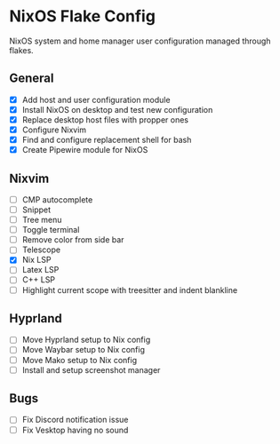 # NixOS Flake Config

NixOS system and home manager user configuration managed through flakes.

## General

- [x] Add host and user configuration module
- [x] Install NixOS on desktop and test new configuration
- [x] Replace desktop host files with propper ones
- [x] Configure Nixvim
- [x] Find and configure replacement shell for bash
- [x] Create Pipewire module for NixOS

## Nixvim

- [ ] CMP autocomplete
- [ ] Snippet
- [ ] Tree menu
- [ ] Toggle terminal
- [ ] Remove color from side bar
- [ ] Telescope 
- [x] Nix LSP
- [ ] Latex LSP
- [ ] C++ LSP
- [ ] Highlight current scope with treesitter and indent blankline

## Hyprland

- [ ] Move Hyprland setup to Nix config
- [ ] Move Waybar setup to Nix config
- [ ] Move Mako setup to Nix config
- [ ] Install and setup screenshot manager

## Bugs

- [ ] Fix Discord notification issue
- [ ] Fix Vesktop having no sound
